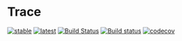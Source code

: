 # Trace
[![stable](https://img.shields.io/badge/docs-stable-blue.svg)](https://invenia.github.io/Trace.jl/stable)
[![latest](https://img.shields.io/badge/docs-latest-blue.svg)](https://invenia.github.io/Trace.jl/latest)
[![Build Status](https://travis-ci.org/invenia/Trace.jl.svg?branch=master)](https://travis-ci.org/invenia/Trace.jl)
[![Build status](https://ci.appveyor.com/api/projects/status/github/invenia/Trace.jl?svg=true)](https://ci.appveyor.com/project/invenia/Trace-jl)
[![codecov](https://codecov.io/gh/invenia/Trace.jl/branch/master/graph/badge.svg)](https://codecov.io/gh/invenia/Trace.jl)
